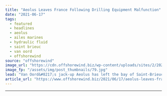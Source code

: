 ```yaml
---
title: "Aeolus Leaves France Following Drilling Equipment Malfunction"
date: "2021-06-17"
tags: 
  - featured
  - headlines
  - aeolus
  - ailes marines
  - hydraulic fluid
  - saint brieuc
  - van oord
  - offshorewind
source: "offshorewind"
image_url: "https://cdn.offshorewind.biz/wp-content/uploads/sites/2/2021/06/17085502/Aeolus-Leaves-France-Following-Drilling-Equipment-Malfunction.jpg"
image_fp: "/assets/img/post_thumbnails/79.jpg"
lead: "Van Oord&#8217;s jack-up Aeolus has left the bay of Saint-Brieuc and is en-route to"
article_url: "https://www.offshorewind.biz/2021/06/17/aeolus-leaves-france-following-drilling-equipment-malfunction/"
---
```


---
